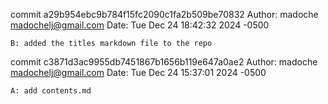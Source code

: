 commit a29b954ebc9b784f15fc2090c1fa2b509be70832
Author: madoche <madochelj@gmail.com>
Date:   Tue Dec 24 18:42:32 2024 -0500

    B: added the titles markdown file to the repo

commit c3871d3ac9955db7451867b1656b119e647a0ae2
Author: madoche <madochelj@gmail.com>
Date:   Tue Dec 24 15:37:01 2024 -0500

    A: add contents.md
